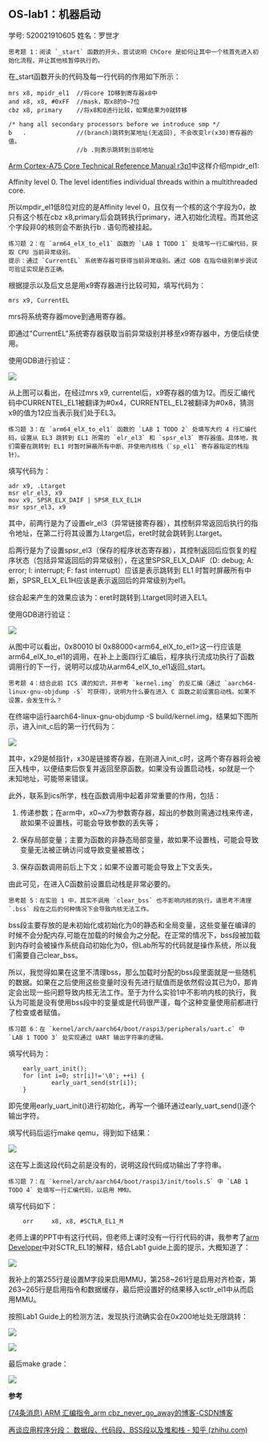 

## **OS-lab1：机器启动**

学号: 520021910605  姓名：罗世才



```
思考题 1：阅读 `_start` 函数的开头，尝试说明 ChCore 是如何让其中一个核首先进入初始化流程，并让其他核暂停执行的。
```

在_start函数开头的代码及每一行代码的作用如下所示：

	mrs	x8, mpidr_el1  //将core ID移到寄存器x8中
	and	x8, x8,	#0xFF  //mask，取x8的0~7位
	cbz	x8, primary    //将x8和0进行比较，如果结果为0就转移
	
	/* hang all secondary processors before we introduce smp */
	b 	.              //(branch)跳转到某地址(无返回), 不会改变lr(x30)寄存器的值。
	                   //b .则表示跳转到当前地址
[Arm Cortex-A75 Core Technical Reference Manual r3p1](https://developer.arm.com/documentation/100403/0301/register-descriptions/aarch64-system-registers/mpidr-el1--multiprocessor-affinity-register--el1?lang=en)中这样介绍mpidr_el1:

Affinity level 0. The level identifies individual threads within a multithreaded core.

所以mpdir_el1低8位对应的是Affinity level 0，且仅有一个核的这个字段为0，故只有这个核在cbz x8,primary后会跳转执行primary，进入初始化流程。而其他这个字段非0的核则会不断执行b . 语句而被挂起。



```
练习题 2：在 `arm64_elX_to_el1` 函数的 `LAB 1 TODO 1` 处填写一行汇编代码，获取 CPU 当前异常级别。
提示：通过 `CurrentEL` 系统寄存器可获得当前异常级别。通过 GDB 在指令级别单步调试可验证实现是否正确。
```

根据提示以及后文总是用x9寄存器进行比较可知，填写代码为：

```
mrs x9, CurrentEL
```

mrs将系统寄存器move到通用寄存器。

即通过"CurrentEL"系统寄存器获取当前异常级别并移至x9寄存器中，方便后续使用。

使用GDB进行验证：

![](./1-1.png)

从上图可以看出，在经过mrs x9, currentel后，x9寄存器的值为12。而反汇编代码中CURRENTEL_EL1被翻译为#0x4，CURRENTEL_EL2被翻译为#0x8，猜测x9的值为12应当表示我们处于EL3。



```
练习题 3：在 `arm64_elX_to_el1` 函数的 `LAB 1 TODO 2` 处填写大约 4 行汇编代码，设置从 EL3 跳转到 EL1 所需的 `elr_el3` 和 `spsr_el3` 寄存器值。具体地，我们需要在跳转到 EL1 时暂时屏蔽所有中断、并使用内核栈（`sp_el1` 寄存器指定的栈指针）。
```

填写代码为：

    adr x9, .Ltarget
    msr elr_el3, x9
    mov x9, SPSR_ELX_DAIF | SPSR_ELX_EL1H
    msr spsr_el3, x9
其中，前两行是为了设置elr_el3（异常链接寄存器），其控制异常返回后执行的指令地址，在第二行将其设置为.Ltarget后，eret时就会跳转到.Ltarget。

后两行是为了设置spsr_el3（保存的程序状态寄存器），其控制返回后应恢复的程序状态（包括异常返回后的异常级别），在这里SPSR_ELX_DAIF（D: debug; A: error; I: interrupt; F: fast interrupt）应该是表示跳转到 EL1 时暂时屏蔽所有中断，SPSR_ELX_EL1H应该是表示返回后的异常级别为el1。

综合起来产生的效果应该为：eret时跳转到.Ltarget同时进入EL1。

使用GDB进行验证：

![](./1-2.png)

从图中可以看出，0x80010 bl 0x88000<arm64_elX_to_el1>这一行应该是arm64_elX_to_el1的调用，在补上上面四行汇编后，程序执行流成功执行了函数调用行的下一行，说明可以成功从arm64_elX_to_el1返回_start。



```
思考题 4：结合此前 ICS 课的知识，并参考 `kernel.img` 的反汇编（通过 `aarch64-linux-gnu-objdump -S` 可获得），说明为什么要在进入 C 函数之前设置启动栈。如果不设置，会发生什么？
```

在终端中运行aarch64-linux-gnu-objdump -S build/kernel.img，结果如下图所示，进入init_c后的第一行代码为：

![](./1-3.png)

其中，x29是帧指针，x30是链接寄存器，在刚进入init_c时，这两个寄存器将会被压入栈中，以便结束后恢复并返回至原函数。如果没有设置启动栈，sp就是一个未知地址，可能带来错误。

此外，联系到ics所学，栈在函数调用中起着非常重要的作用，包括：

1. 传递参数；在arm中，x0~x7为参数寄存器，超出的参数则需通过栈来传递，故如果不设置栈，可能会导致参数的丢失等；

2. 保存局部变量；主要为函数的非静态局部变量，故如果不设置栈，可能会导致变量无法被正确访问或导致变量被篡改；

3. 保存函数调用前后上下文；如果不设置可能会导致上下文丢失。

   

  由此可见，在进入C函数前设置启动栈是非常必要的。



```
思考题 5：在实验 1 中，其实不调用 `clear_bss` 也不影响内核的执行，请思考不清理 `.bss` 段在之后的何种情况下会导致内核无法工作。
```

​    bss段主要存放的是未初始化或初始化为0的静态和全局变量，这些变量在编译的时候不会分配内存,可能在加载的时候会为之分配。在正常的情况下，bss段被加载到内存时会被操作系统自动初始化为0，但Lab所写的代码就是操作系统，所以我们需要自己clear_bss。

​     所以，我觉得如果在这里不清理bss，那么加载时分配的bss段里面就是一些随机的数据。如果在之后使用这些变量时没有先进行赋值而是依然假设其已为0，那肯定会出现一些问题导致内核无法工作。至于为什么实验1中不影响内核的执行，我认为可能是没有使用bss段中的变量或是代码很严谨，每个这种变量使用前都进行了检查或者赋值。



```
练习题 6：在 `kernel/arch/aarch64/boot/raspi3/peripherals/uart.c` 中 `LAB 1 TODO 3` 处实现通过 UART 输出字符串的逻辑。
```

填写代码为：

        early_uart_init();
        for (int i=0; str[i]!='\0'; ++i) {
                early_uart_send(str[i]);
        }
即先使用early_uart_init()进行初始化，再写一个循环通过early_uart_send()逐个输出字符。

填写代码后运行make qemu，得到如下结果：

![](./1-4.png)

这在写上面这段代码之前是没有的，说明这段代码成功输出了字符串。



```
练习题 7：在 `kernel/arch/aarch64/boot/raspi3/init/tools.S` 中 `LAB 1 TODO 4` 处填写一行汇编代码，以启用 MMU。
```

填写代码如下：

```
    orr     x8, x8, #SCTLR_EL1_M
```

老师上课的PPT中有这行代码，但老师上课时没有一行行代码的讲，我参考了[arm Developer](https://developer.arm.com/documentation/100403/0301/register-descriptions/aarch64-system-registers/sctlr-el1--system-control-register--el1?lang=en)中对SCTR_EL1的解释，结合Lab1 guide上面的提示，大概知道了：

![](./1-5.png)

我补上的第255行是设置M字段来启用MMU，第258~261行是启用对齐检查，第263~265行是启用指令和数据缓存，最后把设置好的结果移入sctlr_el1中从而启用MMU。

按照Lab1 Guide上的检测方法，发现执行流确实会在0x200地址处无限跳转：

![](./1-6.png)

![](./1-7.png)



最后make grade：

![](./1-8.png)



**参考**

[(74条消息) ARM 汇编指令_arm cbz_never_go_away的博客-CSDN博客](https://blog.csdn.net/never_go_away/article/details/126884707)

[再谈应用程序分段： 数据段、代码段、BSS段以及堆和栈 - 知乎 (zhihu.com)](https://zhuanlan.zhihu.com/p/348026261)

